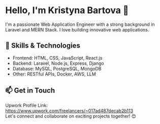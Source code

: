 # Hello, I'm Kristyna Bartova 👋

I'm a passionate Web Application Engineer with a strong background in Laravel and MERN Stack. I love building innovative web applications.

## 🔧 Skills & Technologies

- Frontend: HTML, CSS, JavaScript, React.js
- Backend: Laravel, Node.js, Express, Django
- Database: MySQL, PostgreSQL, MongoDB
- Other: RESTful APIs, Docker, AWS, LLM

## 📫 Get in Touch

Upwork Profile Link: https://www.upwork.com/freelancers/~017ad487decab2b113 <br>
Let's connect and collaborate on exciting projects together! 😊
